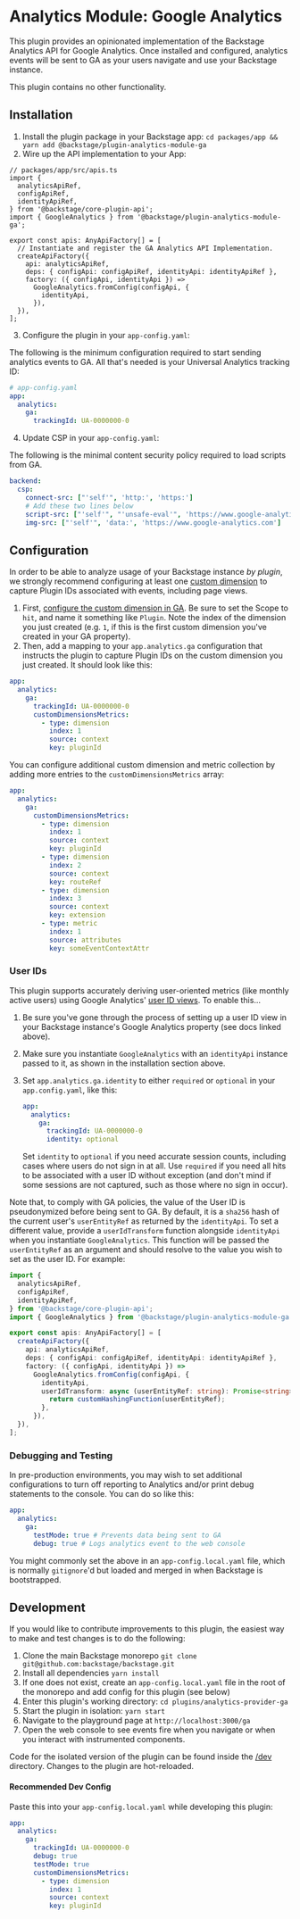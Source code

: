 # Analytics Module: Google Analytics

This plugin provides an opinionated implementation of the Backstage Analytics
API for Google Analytics. Once installed and configured, analytics events will
be sent to GA as your users navigate and use your Backstage instance.

This plugin contains no other functionality.

## Installation

1. Install the plugin package in your Backstage app:
   `cd packages/app && yarn add @backstage/plugin-analytics-module-ga`
2. Wire up the API implementation to your App:

```tsx
// packages/app/src/apis.ts
import {
  analyticsApiRef,
  configApiRef,
  identityApiRef,
} from '@backstage/core-plugin-api';
import { GoogleAnalytics } from '@backstage/plugin-analytics-module-ga';

export const apis: AnyApiFactory[] = [
  // Instantiate and register the GA Analytics API Implementation.
  createApiFactory({
    api: analyticsApiRef,
    deps: { configApi: configApiRef, identityApi: identityApiRef },
    factory: ({ configApi, identityApi }) =>
      GoogleAnalytics.fromConfig(configApi, {
        identityApi,
      }),
  }),
];
```

3. Configure the plugin in your `app-config.yaml`:

The following is the minimum configuration required to start sending analytics
events to GA. All that's needed is your Universal Analytics tracking ID:

```yaml
# app-config.yaml
app:
  analytics:
    ga:
      trackingId: UA-0000000-0
```

4. Update CSP in your `app-config.yaml`:

The following is the minimal content security policy required to load scripts from GA.

```yaml
backend:
  csp:
    connect-src: ["'self'", 'http:', 'https:']
    # Add these two lines below
    script-src: ["'self'", "'unsafe-eval'", 'https://www.google-analytics.com']
    img-src: ["'self'", 'data:', 'https://www.google-analytics.com']
```

## Configuration

In order to be able to analyze usage of your Backstage instance _by plugin_, we
strongly recommend configuring at least one [custom dimension][what-is-a-custom-dimension]
to capture Plugin IDs associated with events, including page views.

1. First, [configure the custom dimension in GA][configure-custom-dimension].
   Be sure to set the Scope to `hit`, and name it something like `Plugin`. Note
   the index of the dimension you just created (e.g. `1`, if this is the first
   custom dimension you've created in your GA property).
2. Then, add a mapping to your `app.analytics.ga` configuration that instructs
   the plugin to capture Plugin IDs on the custom dimension you just created.
   It should look like this:

```yaml
app:
  analytics:
    ga:
      trackingId: UA-0000000-0
      customDimensionsMetrics:
        - type: dimension
          index: 1
          source: context
          key: pluginId
```

You can configure additional custom dimension and metric collection by adding
more entries to the `customDimensionsMetrics` array:

```yaml
app:
  analytics:
    ga:
      customDimensionsMetrics:
        - type: dimension
          index: 1
          source: context
          key: pluginId
        - type: dimension
          index: 2
          source: context
          key: routeRef
        - type: dimension
          index: 3
          source: context
          key: extension
        - type: metric
          index: 1
          source: attributes
          key: someEventContextAttr
```

### User IDs

This plugin supports accurately deriving user-oriented metrics (like monthly
active users) using Google Analytics' [user ID views][ga-user-id-view]. To
enable this...

1. Be sure you've gone through the process of setting up a user ID view in your
   Backstage instance's Google Analytics property (see docs linked above).
2. Make sure you instantiate `GoogleAnalytics` with an `identityApi` instance
   passed to it, as shown in the installation section above.
3. Set `app.analytics.ga.identity` to either `required` or `optional` in your
   `app.config.yaml`, like this:

   ```yaml
   app:
     analytics:
       ga:
         trackingId: UA-0000000-0
         identity: optional
   ```

   Set `identity` to `optional` if you need accurate session counts, including
   cases where users do not sign in at all. Use `required` if you need all hits
   to be associated with a user ID without exception (and don't mind if some
   sessions are not captured, such as those where no sign in occur).

Note that, to comply with GA policies, the value of the User ID is
pseudonymized before being sent to GA. By default, it is a `sha256` hash of the
current user's `userEntityRef` as returned by the `identityApi`. To set a
different value, provide a `userIdTransform` function alongside `identityApi`
when you instantiate `GoogleAnalytics`. This function will be passed the
`userEntityRef` as an argument and should resolve to the value you wish to set
as the user ID. For example:

```typescript
import {
  analyticsApiRef,
  configApiRef,
  identityApiRef,
} from '@backstage/core-plugin-api';
import { GoogleAnalytics } from '@backstage/plugin-analytics-module-ga';

export const apis: AnyApiFactory[] = [
  createApiFactory({
    api: analyticsApiRef,
    deps: { configApi: configApiRef, identityApi: identityApiRef },
    factory: ({ configApi, identityApi }) =>
      GoogleAnalytics.fromConfig(configApi, {
        identityApi,
        userIdTransform: async (userEntityRef: string): Promise<string> => {
          return customHashingFunction(userEntityRef);
        },
      }),
  }),
];
```

### Debugging and Testing

In pre-production environments, you may wish to set additional configurations
to turn off reporting to Analytics and/or print debug statements to the
console. You can do so like this:

```yaml
app:
  analytics:
    ga:
      testMode: true # Prevents data being sent to GA
      debug: true # Logs analytics event to the web console
```

You might commonly set the above in an `app-config.local.yaml` file, which is
normally `gitignore`'d but loaded and merged in when Backstage is bootstrapped.

## Development

If you would like to contribute improvements to this plugin, the easiest way to
make and test changes is to do the following:

1. Clone the main Backstage monorepo `git clone git@github.com:backstage/backstage.git`
2. Install all dependencies `yarn install`
3. If one does not exist, create an `app-config.local.yaml` file in the root of
   the monorepo and add config for this plugin (see below)
4. Enter this plugin's working directory: `cd plugins/analytics-provider-ga`
5. Start the plugin in isolation: `yarn start`
6. Navigate to the playground page at `http://localhost:3000/ga`
7. Open the web console to see events fire when you navigate or when you
   interact with instrumented components.

Code for the isolated version of the plugin can be found inside the [/dev](./dev)
directory. Changes to the plugin are hot-reloaded.

#### Recommended Dev Config

Paste this into your `app-config.local.yaml` while developing this plugin:

```yaml
app:
  analytics:
    ga:
      trackingId: UA-0000000-0
      debug: true
      testMode: true
      customDimensionsMetrics:
        - type: dimension
          index: 1
          source: context
          key: pluginId
```

[what-is-a-custom-dimension]: https://support.google.com/analytics/answer/2709828
[configure-custom-dimension]: https://support.google.com/analytics/answer/2709828#configuration
[ga-user-id-view]: https://support.google.com/analytics/answer/3123669
